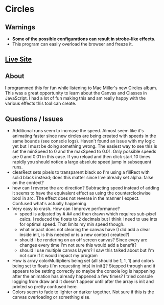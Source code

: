 # Circles

## Warnings
- **Some of the possible configurations can result in strobe-like effects.**
- This program can easily overload the browser and freeze it.

## [Live Site](https://bix6.github.io/circles/)

## About
I programmed this for fun while listening to Mac Miller's new Circles album. This was a great opportunity to learn about the Canvas and Classes in JavaScript. I had a lot of fun making this and am really happy with the various effects this tool can create. 

## Questions / Issues
- Additional runs seem to increase the speed. Almost seem like it's animating faster since new circles are being created with speeds in the same bounds (see console logs). Haven't found an issue with my logic yet but I must be doing something wrong. The easiest way to see this is set the minSpeed to 0 and the maxSpeed to 0.01. Only possible speeds are 0 and 0.01 in this case. If you reload and then click start 10 times rapidly you should notice a large absolute speed jump in subsequent runs.
- clearRect sets pixels to transparent black so I'm using a fillRect with solid black instead; does this matter since I've already set alpha: false on the context?
- how can I reverse the arc direction? Subtracting speed instead of adding it seems to have the equivalent effect as using the counterclockwise bool in arc. The effect does not reverse in the manner I expect. Confused what's actually happening.
- Very easy to crash. How can I improve performance?
    - speed is adjusted by #.## and then drawn which requires sub-pixel calcs. I reduced the floats to 2 decimals but I think I need to use ints for optimal speed. That limits my min speed though. 
    - what impact does not clearing the canvas have (I did add a clear inside init, is this needed or is a new context created?)
    - should I be rendering on an off screen canvas? Since every arc changes every time I'm not sure this would add a benefit?
    - should I use multiple canvas layers? I saw this talked about but I'm not sure if it would impact my program
- How is array colorMultipliers being set (all should be 1, 1, 1) and colors being set to floats (I'm requesting ints) in init()? Stepped through and it appears to be setting correctly so maybe the console log is happening after the animation has already happened a few times? I tried console logging from draw and it doesn't appear until after the array is init and printed so pretty confused here.
- Colors seem to fade to lighter or darker together. Not sure if this is the canvas overloading or something else.


